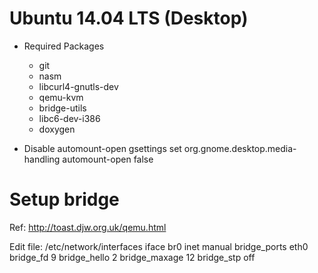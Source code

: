 # Ubuntu 14.04 LTS (Desktop)
* Required Packages
  * git
  * nasm
  * libcurl4-gnutls-dev
  * qemu-kvm
  * bridge-utils
  * libc6-dev-i386 
  * doxygen 

* Disable automount-open
gsettings set org.gnome.desktop.media-handling automount-open false

# Setup bridge
Ref: http://toast.djw.org.uk/qemu.html

Edit file: /etc/network/interfaces
iface br0 inet manual
	bridge_ports eth0
	bridge_fd 9
	bridge_hello 2
	bridge_maxage 12
	bridge_stp off
